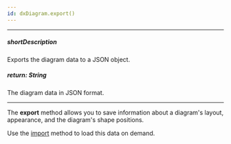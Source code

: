 ```yaml
---
id: dxDiagram.export()
---
```

---
##### shortDescription
Exports the diagram data to a JSON object.

##### return: String
The diagram data in JSON format.

---
The **export** method allows you to save information about a diagram's layout, appearance, and the diagram's shape positions. 

Use the [import](/api-reference/10%20UI%20Widgets/dxDiagram/3%20Methods/import(data_updateExistingItemsOnly).md '/Documentation/ApiReference/UI_Widgets/dxDiagram/Methods/#importdata_updateExistingItemsOnly') method to load this data on demand.


